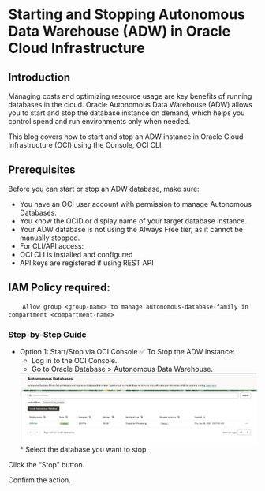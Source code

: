 # Starting and Stopping Autonomous Data Warehouse (ADW) in Oracle Cloud Infrastructure

## Introduction
Managing costs and optimizing resource usage are key benefits of running databases in the cloud. Oracle Autonomous Data Warehouse (ADW) allows you to start and stop the database instance on demand, which helps you control spend and run environments only when needed.

This blog covers how to start and stop an ADW instance in Oracle Cloud Infrastructure (OCI) using the Console, OCI CLI.

## Prerequisites
Before you can start or stop an ADW database, make sure:
* You have an OCI user account with permission to manage Autonomous Databases.
* You know the OCID or display name of your target database instance.
* Your ADW database is not using the Always Free tier, as it cannot be manually stopped.
* For CLI/API access:
* OCI CLI is installed and configured
* API keys are registered if using REST API

## IAM Policy required:
```
    Allow group <group-name> to manage autonomous-database-family in compartment <compartment-name>
```

### Step-by-Step Guide
* Option 1: Start/Stop via OCI Console
✅ To Stop the ADW Instance:
    * Log in to the OCI Console.
    * Go to Oracle Database > Autonomous Data Warehouse.
    <img src="./images/ADWS9.jpg" alt="Description" width="600"/>
    * Select the database you want to stop.

Click the “Stop” button.

Confirm the action.